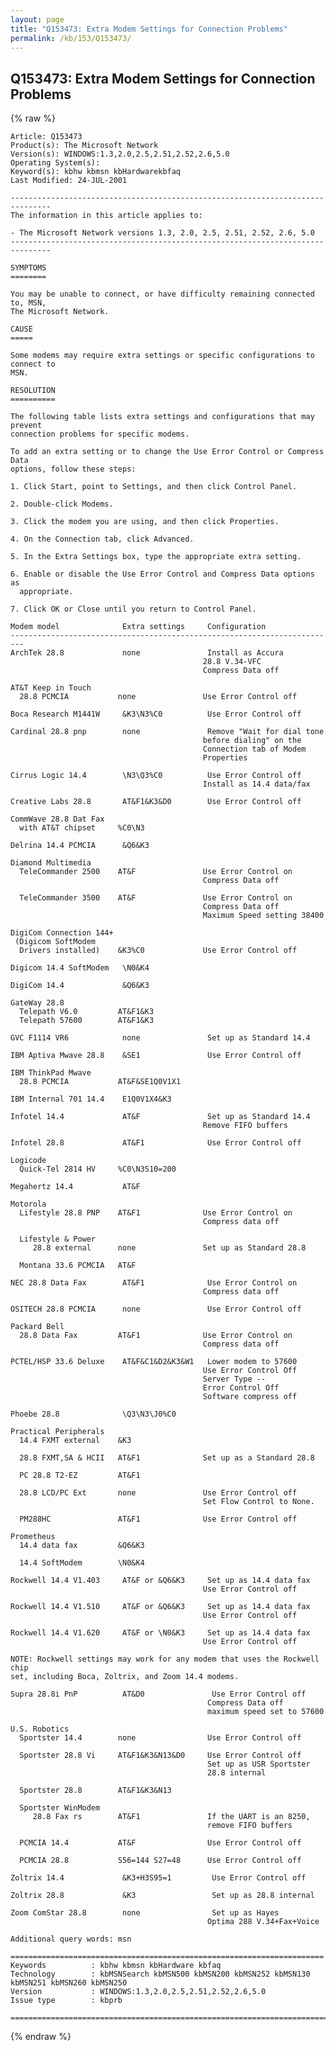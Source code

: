 ```yaml
---
layout: page
title: "Q153473: Extra Modem Settings for Connection Problems"
permalink: /kb/153/Q153473/
---
```


## Q153473: Extra Modem Settings for Connection Problems

{% raw %}

	Article: Q153473
	Product(s): The Microsoft Network
	Version(s): WINDOWS:1.3,2.0,2.5,2.51,2.52,2.6,5.0
	Operating System(s): 
	Keyword(s): kbhw kbmsn kbHardwarekbfaq
	Last Modified: 24-JUL-2001
	
	-------------------------------------------------------------------------------
	The information in this article applies to:
	
	- The Microsoft Network versions 1.3, 2.0, 2.5, 2.51, 2.52, 2.6, 5.0 
	-------------------------------------------------------------------------------
	
	SYMPTOMS
	========
	
	You may be unable to connect, or have difficulty remaining connected to, MSN,
	The Microsoft Network.
	
	CAUSE
	=====
	
	Some modems may require extra settings or specific configurations to connect to
	MSN.
	
	RESOLUTION
	==========
	
	The following table lists extra settings and configurations that may prevent
	connection problems for specific modems.
	
	To add an extra setting or to change the Use Error Control or Compress Data
	options, follow these steps:
	
	1. Click Start, point to Settings, and then click Control Panel.
	
	2. Double-click Modems.
	
	3. Click the modem you are using, and then click Properties.
	
	4. On the Connection tab, click Advanced.
	
	5. In the Extra Settings box, type the appropriate extra setting.
	
	6. Enable or disable the Use Error Control and Compress Data options as
	  appropriate.
	
	7. Click OK or Close until you return to Control Panel.
	
	Modem model              Extra settings     Configuration
	-------------------------------------------------------------------------
	ArchTek 28.8             none               Install as Accura
	                                           28.8 V.34-VFC
	                                           Compress Data off
	
	AT&T Keep in Touch
	  28.8 PCMCIA           none               Use Error Control off
	
	Boca Research M1441W     &K3\N3%C0          Use Error Control off
	
	Cardinal 28.8 pnp        none               Remove "Wait for dial tone
	                                           before dialing" on the
	                                           Connection tab of Modem
	                                           Properties
	
	Cirrus Logic 14.4        \N3\Q3%C0          Use Error Control off
	                                           Install as 14.4 data/fax
	
	Creative Labs 28.8       AT&F1&K3&D0        Use Error Control off
	
	CommWave 28.8 Dat Fax
	  with AT&T chipset     %C0\N3
	
	Delrina 14.4 PCMCIA      &Q6&K3
	
	Diamond Multimedia
	  TeleCommander 2500    AT&F               Use Error Control on
	                                           Compress Data off
	
	  TeleCommander 3500    AT&F               Use Error Control on
	                                           Compress Data off
	                                           Maximum Speed setting 38400
	
	DigiCom Connection 144+
	 (Digicom SoftModem
	  Drivers installed)    &K3%C0             Use Error Control off
	
	Digicom 14.4 SoftModem   \N0&K4
	
	DigiCom 14.4             &Q6&K3
	
	GateWay 28.8
	  Telepath V6.0         AT&F1&K3
	  Telepath 57600        AT&F1&K3
	
	GVC F1114 VR6            none               Set up as Standard 14.4
	
	IBM Aptiva Mwave 28.8    &SE1               Use Error Control off
	
	IBM ThinkPad Mwave
	  28.8 PCMCIA           AT&F&SE1Q0V1X1
	
	IBM Internal 701 14.4    E1Q0V1X4&K3
	
	Infotel 14.4             AT&F               Set up as Standard 14.4
	                                           Remove FIFO buffers
	
	Infotel 28.8             AT&F1              Use Error Control off
	
	Logicode
	  Quick-Tel 2814 HV     %C0\N3S10=200
	
	Megahertz 14.4           AT&F
	
	Motorola
	  Lifestyle 28.8 PNP    AT&F1              Use Error Control on
	                                           Compress data off
	
	  Lifestyle & Power
	     28.8 external      none               Set up as Standard 28.8
	
	  Montana 33.6 PCMCIA   AT&F
	
	NEC 28.8 Data Fax        AT&F1              Use Error Control on
	                                           Compress data off
	
	OSITECH 28.8 PCMCIA      none               Use Error Control off
	
	Packard Bell
	  28.8 Data Fax         AT&F1              Use Error Control on
	                                           Compress data off
	
	PCTEL/HSP 33.6 Deluxe    AT&F&C1&D2&K3&W1   Lower modem to 57600
	                                           Use Error Control Off
	                                           Server Type --
	                                           Error Control Off
	                                           Software compress off
	
	Phoebe 28.8              \Q3\N3\J0%C0
	
	Practical Peripherals
	  14.4 FXMT external    &K3
	
	  28.8 FXMT,SA & HCII   AT&F1              Set up as a Standard 28.8
	
	  PC 28.8 T2-EZ         AT&F1
	
	  28.8 LCD/PC Ext       none               Use Error Control off
	                                           Set Flow Control to None.
	
	  PM288HC               AT&F1              Use Error Control off
	
	Prometheus
	  14.4 data fax         &Q6&K3
	
	  14.4 SoftModem        \N0&K4
	
	Rockwell 14.4 V1.403     AT&F or &Q6&K3     Set up as 14.4 data fax
	                                           Use Error Control off
	
	Rockwell 14.4 V1.510     AT&F or &Q6&K3     Set up as 14.4 data fax
	                                           Use Error Control off
	
	Rockwell 14.4 V1.620     AT&F or \N0&K3     Set up as 14.4 data fax
	                                           Use Error Control off
	
	NOTE: Rockwell settings may work for any modem that uses the Rockwell chip
	set, including Boca, Zoltrix, and Zoom 14.4 modems.
	
	Supra 28.8i PnP          AT&D0               Use Error Control off
	                                            Compress Data off
	                                            maximum speed set to 57600
	
	U.S. Robotics
	  Sportster 14.4        none                Use Error Control off
	
	  Sportster 28.8 Vi     AT&F1&K3&N13&D0     Use Error Control off
	                                            Set up as USR Sportster
	                                            28.8 internal
	
	  Sportster 28.8        AT&F1&K3&N13
	
	  Sportster WinModem
	     28.8 Fax rs        AT&F1               If the UART is an 8250,
	                                            remove FIFO buffers
	
	  PCMCIA 14.4           AT&F                Use Error Control off
	
	  PCMCIA 28.8           S56=144 S27=48      Use Error Control off
	
	Zoltrix 14.4             &K3+H3S95=1         Use Error Control off
	
	Zoltrix 28.8             &K3                 Set up as 28.8 internal
	
	Zoom ComStar 28.8        none                Set up as Hayes
	                                            Optima 288 V.34+Fax+Voice
	
	Additional query words: msn
	
	======================================================================
	Keywords          : kbhw kbmsn kbHardware kbfaq
	Technology        : kbMSNSearch kbMSN500 kbMSN200 kbMSN252 kbMSN130 kbMSN251 kbMSN260 kbMSN250
	Version           : WINDOWS:1.3,2.0,2.5,2.51,2.52,2.6,5.0
	Issue type        : kbprb
	
	=============================================================================
	

{% endraw %}
